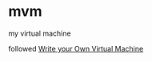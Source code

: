 # mvm
my virtual machine

followed [Write your Own Virtual Machine](https://www.jmeiners.com/lc3-vm/)
